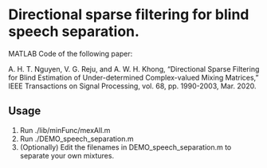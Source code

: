 # Directional sparse filtering for blind speech separation.

MATLAB Code of the following paper:

A. H. T. Nguyen, V. G. Reju, and A. W. H. Khong, “Directional Sparse Filtering 
for Blind Estimation of Under-determined Complex-valued Mixing Matrices,” IEEE 
Transactions on Signal Processing, vol. 68, pp. 1990-2003, Mar. 2020.

## Usage
1. Run ./lib/minFunc/mexAll.m
2. Run ./DEMO_speech_separation.m
3. (Optionally) Edit the filenames in DEMO_speech_separation.m to separate your own mixtures.
